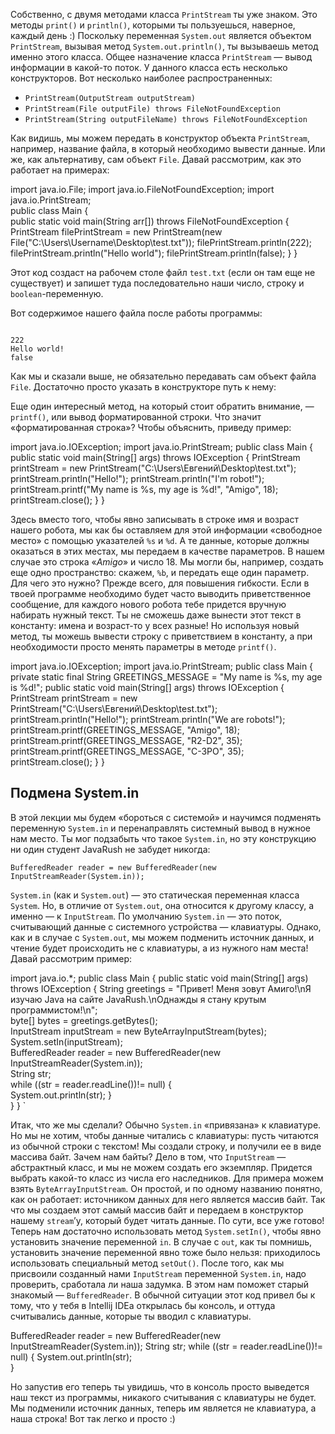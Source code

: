 Собственно, с двумя методами класса `PrintStream` ты уже знаком. Это методы `print()` и `println()`, которыми ты пользуешься, наверное, каждый день :) Поскольку переменная `System.out` является объектом `PrintStream`, вызывая метод `System.out.println()`, ты вызываешь метод именно этого класса. Общее назначение класса `PrintStream` — вывод информации в какой-то поток. У данного класса есть несколько конструкторов. Вот несколько наиболее распространенных:

- `PrintStream(OutputStream outputStream)`
- `PrintStream(File outputFile) throws FileNotFoundException`
- `PrintStream(String outputFileName) throws FileNotFoundException`

Как видишь, мы можем передать в конструктор объекта `PrintStream`, например, название файла, в который необходимо вывести данные. Или же, как альтернативу, сам объект `File`. Давай рассмотрим, как это работает на примерах:

import java.io.File; 
import java.io.FileNotFoundException;
import java.io.PrintStream;  
public class Main {  
public static void main(String arr[]) throws FileNotFoundException 
{   
PrintStream filePrintStream = new PrintStream(new File("C:\\Users\\Username\\Desktop\\test.txt"));         filePrintStream.println(222); 
filePrintStream.println("Hello world"); 
filePrintStream.println(false);    } } 


Этот код создаст на рабочем столе файл `test.txt` (если он там еще не существует) и запишет туда последовательно наши число, строку и `boolean`-переменную.

Вот содержимое нашего файла после работы программы:

```

222
Hello world!
false
```

Как мы и сказали выше, не обязательно передавать сам объект файла `File`. Достаточно просто указать в конструкторе путь к нему:

Еще один интересный метод, на который стоит обратить внимание, — `printf()`, или вывод форматированной строки. Что значит «форматированная строка»? Чтобы объяснить, приведу пример:

import java.io.IOException;
import java.io.PrintStream;
public class Main {    
public static void main(String[] args) throws IOException {
PrintStream printStream = new PrintStream("C:\\Users\\Евгений\\Desktop\\test.txt");         printStream.println("Hello!");
printStream.println("I'm robot!");  
printStream.printf("My name is %s, my age is %d!", "Amigo", 18);  
printStream.close();     } }

Здесь вместо того, чтобы явно записывать в строке имя и возраст нашего робота, мы как бы оставляем для этой информации «свободное место» с помощью указателей `%s` и `%d`. А те данные, которые должны оказаться в этих местах, мы передаем в качестве параметров. В нашем случае это строка «_Amigo_» и число 18. Мы могли бы, например, создать еще одно пространство: скажем, `%b`, и передать еще один параметр. Для чего это нужно? Прежде всего, для повышения гибкости. Если в твоей программе необходимо будет часто выводить приветственное сообщение, для каждого нового робота тебе придется вручную набирать нужный текст. Ты не сможешь даже вынести этот текст в константу: имена и возраст-то у всех разные! Но используя новый метод, ты можешь вывести строку с приветствием в константу, а при необходимости просто менять параметры в методе `printf()`.
  
import java.io.IOException; 
import java.io.PrintStream;
public class Main { 
private static final String GREETINGS_MESSAGE = "My name is %s, my age is %d!"; 
public static void main(String[] args) throws IOException {
PrintStream printStream = new PrintStream("C:\\Users\\Евгений\\Desktop\\test.txt"); printStream.println("Hello!");
printStream.println("We are robots!");
printStream.printf(GREETINGS_MESSAGE, "Amigo", 18); 
printStream.printf(GREETINGS_MESSAGE, "R2-D2", 35);
printStream.printf(GREETINGS_MESSAGE, "C-3PO", 35); printStream.close(); 
} }

## Подмена System.in

В этой лекции мы будем «бороться с системой» и научимся подменять переменную `System.in` и перенаправлять системный вывод в нужное нам место.
Ты мог подзабыть что такое `System.in`, но эту конструкцию ни один студент JavaRush не забудет никогда:

`BufferedReader reader = new BufferedReader(new InputStreamReader(System.in));`

`System.in` (как и `System.out`) — это статическая переменная класса `System`. Но, в отличие от `System.out`, она относится к другому классу, а именно — к `InputStream`. По умолчанию `System.in` — это поток, считывающий данные с системного устройства — клавиатуры. Однако, как и в случае с `System.out`, мы можем подменить источник данных, и чтение будет происходить не с клавиатуры, а из нужного нам места! Давай рассмотрим пример:

import java.io.\*;
public class Main {
public static void main(String[] args) throws IOException { 
String greetings = "Привет! Меня зовут Амиго!\nЯ изучаю Java на сайте JavaRush.\nОднажды я стану крутым программистом!\n";  
byte[] bytes = greetings.getBytes();        
InputStream inputStream = new ByteArrayInputStream(bytes);        
System.setIn(inputStream);        
BufferedReader reader = new BufferedReader(new InputStreamReader(System.in));         
String str;        
while ((str = reader.readLine())!= null) {             
System.out.println(str);        }    
} }  `

Итак, что же мы сделали? Обычно `System.in` «привязана» к клавиатуре. Но мы не хотим, чтобы данные читались с клавиатуры: пусть читаются из обычной строки с текстом!
Мы создали строку, и получили ее в виде массива байт. Зачем нам байты? Дело в том, что `InputStream` — абстрактный класс, и мы не можем создать его экземпляр. Придется выбрать какой-то класс из числа его наследников. Для примера можем взять `ByteArrayInputStream`. Он простой, и по одному названию понятно, как он работает: источником данных для него является массив байт. Так что мы создаем этот самый массив байт и передаем в конструктор нашему `stream`’у, который будет читать данные. По сути, все уже готово! Теперь нам достаточно использовать метод `System.setIn()`, чтобы явно установить значение переменной `in`. В случае с `out`, как ты помнишь, установить значение переменной явно тоже было нельзя: приходилось использовать специальный метод `setOut()`. После того, как мы присвоили созданный нами `InputStream` переменной `System.in`, надо проверить, сработала ли наша задумка. В этом нам поможет старый знакомый — `BufferedReader`. В обычной ситуации этот код привел бы к тому, что у тебя в Intellij IDEa открылась бы консоль, и оттуда считывались данные, которые ты вводил с клавиатуры.

BufferedReader reader = new BufferedReader(new InputStreamReader(System.in));         String str; 
while ((str = reader.readLine())!= null) { 
System.out.println(str);       
}

Но запустив его теперь ты увидишь, что в консоль просто выведется наш текст из программы, никакого считывания с клавиатуры не будет. Мы подменили источник данных, теперь им является не клавиатура, а наша строка! Вот так легко и просто :)
